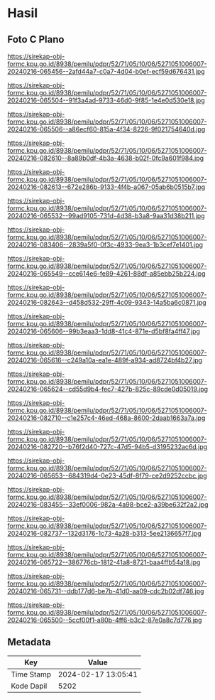 # Hasil

## Foto C Plano

https://sirekap-obj-formc.kpu.go.id/8938/pemilu/pdpr/52/71/05/10/06/5271051006007-20240216-065456--2afd44a7-c0a7-4d04-b0ef-ecf59d676431.jpg

https://sirekap-obj-formc.kpu.go.id/8938/pemilu/pdpr/52/71/05/10/06/5271051006007-20240216-065504--91f3a4ad-9733-46d0-9f85-1e4e0d530e18.jpg

https://sirekap-obj-formc.kpu.go.id/8938/pemilu/pdpr/52/71/05/10/06/5271051006007-20240216-065506--a86ecf60-815a-4f34-8226-9f021754640d.jpg

https://sirekap-obj-formc.kpu.go.id/8938/pemilu/pdpr/52/71/05/10/06/5271051006007-20240216-082610--8a89b0df-4b3a-4638-b02f-0fc9a601f984.jpg

https://sirekap-obj-formc.kpu.go.id/8938/pemilu/pdpr/52/71/05/10/06/5271051006007-20240216-082613--672e286b-9133-4f4b-a067-05ab6b0515b7.jpg

https://sirekap-obj-formc.kpu.go.id/8938/pemilu/pdpr/52/71/05/10/06/5271051006007-20240216-065532--99ad9105-731d-4d38-b3a8-9aa31d38b211.jpg

https://sirekap-obj-formc.kpu.go.id/8938/pemilu/pdpr/52/71/05/10/06/5271051006007-20240216-083406--2839a5f0-0f3c-4933-9ea3-1b3cef7e1401.jpg

https://sirekap-obj-formc.kpu.go.id/8938/pemilu/pdpr/52/71/05/10/06/5271051006007-20240216-065549--cce614e6-fe89-4261-88df-a85ebb25b224.jpg

https://sirekap-obj-formc.kpu.go.id/8938/pemilu/pdpr/52/71/05/10/06/5271051006007-20240216-082643--d458d532-29ff-4c09-9343-14a5ba6c0871.jpg

https://sirekap-obj-formc.kpu.go.id/8938/pemilu/pdpr/52/71/05/10/06/5271051006007-20240216-065606--99b3eaa3-1dd8-41c4-871e-d5bf8fa4ff47.jpg

https://sirekap-obj-formc.kpu.go.id/8938/pemilu/pdpr/52/71/05/10/06/5271051006007-20240216-065616--c249a10a-ea1e-489f-a934-ad8724bf4b27.jpg

https://sirekap-obj-formc.kpu.go.id/8938/pemilu/pdpr/52/71/05/10/06/5271051006007-20240216-065624--cd55d9b4-fec7-427b-825c-89cde0d05019.jpg

https://sirekap-obj-formc.kpu.go.id/8938/pemilu/pdpr/52/71/05/10/06/5271051006007-20240216-082710--c1e257c4-46ed-468a-8600-2daab1663a7a.jpg

https://sirekap-obj-formc.kpu.go.id/8938/pemilu/pdpr/52/71/05/10/06/5271051006007-20240216-082720--b76f2d40-727c-47d5-94b5-d3195232ac6d.jpg

https://sirekap-obj-formc.kpu.go.id/8938/pemilu/pdpr/52/71/05/10/06/5271051006007-20240216-065653--684319d4-0e23-45df-8f79-ce2d9252ccbc.jpg

https://sirekap-obj-formc.kpu.go.id/8938/pemilu/pdpr/52/71/05/10/06/5271051006007-20240216-083455--33ef0006-982a-4a98-bce2-a39be632f2a2.jpg

https://sirekap-obj-formc.kpu.go.id/8938/pemilu/pdpr/52/71/05/10/06/5271051006007-20240216-082737--132d3176-1c73-4a28-b313-5ee2136657f7.jpg

https://sirekap-obj-formc.kpu.go.id/8938/pemilu/pdpr/52/71/05/10/06/5271051006007-20240216-065722--386776cb-1812-41a8-8721-baa4ffb54a18.jpg

https://sirekap-obj-formc.kpu.go.id/8938/pemilu/pdpr/52/71/05/10/06/5271051006007-20240216-065731--ddb177d6-be7b-41d0-aa09-cdc2b02df746.jpg

https://sirekap-obj-formc.kpu.go.id/8938/pemilu/pdpr/52/71/05/10/06/5271051006007-20240216-065500--5ccf00f1-a80b-4ff6-b3c2-87e0a8c7d776.jpg


## Metadata

| Key        | Value               |
| ---------- | ------------------- |
| Time Stamp | 2024-02-17 13:05:41 |
| Kode Dapil | 5202                |



